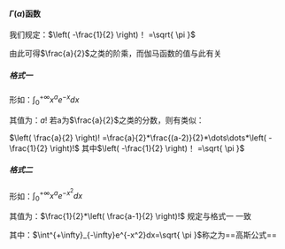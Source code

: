 #### $\Gamma(\alpha)$函数

我们规定：$\left( -\frac{1}{2} \right)！ =\sqrt{ \pi }$

由此可得$\frac{a}{2}$之类的阶乘，而伽马函数的值与此有关
##### 格式一
形如：$\int^{+\infty}_{0}x^ae^{-x}dx$

其值为：$a!$
若a为$\frac{a}{2}$之类的分数，则有类似：

$\left( \frac{a}{2} \right)! =\frac{a}{2}*\frac{(a-2)}{2}*\dots\dots*\left( -\frac{1}{2} \right)!$ 
其中$\left( -\frac{1}{2} \right)！ =\sqrt{ \pi }$

##### 格式二
形如：$\int^{+\infty}_{0}x^ae^{-x^2}dx$

其值为：$\frac{1}{2}*\left( \frac{a-1}{2} \right)!$
规定与格式一 一致


其中：$\int^{+\infty}_{-\infty}e^{-x^2}dx=\sqrt{ \pi }$称之为==高斯公式==